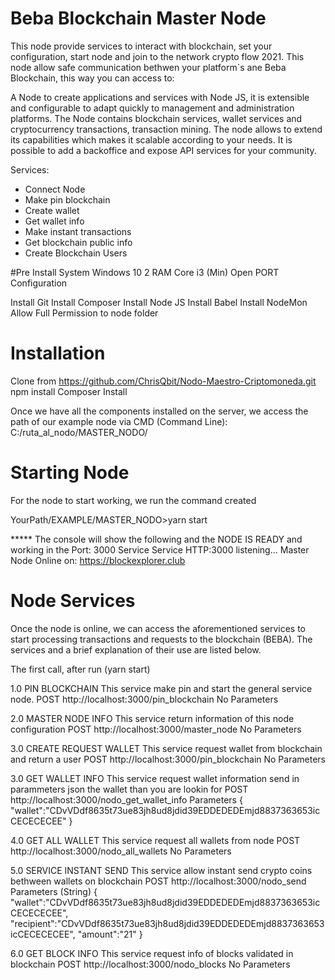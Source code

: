 # Beba Blockchain Master Node
This node provide services to interact with blockchain, set your configuration, start node and join to the network crypto flow 2021.
This node allow safe communication bethwen your platform`s ane Beba Blockchain, this way you can access to:

A Node to create applications and services with Node JS, it is extensible and configurable to adapt quickly to management and administration platforms.
The Node contains blockchain services, wallet services and cryptocurrency transactions, transaction mining. The node allows to extend its 
capabilities which makes it scalable according to your needs. It is possible to add a backoffice and expose API services for your community.


Services:

- Connect Node
- Make pin blockchain
- Create wallet
- Get wallet info
- Make instant transactions
- Get blockchain public info
- Create Blockchain Users


#Pre Install
System Windows 10 2 RAM Core i3 (Min) Open PORT Configuration

Install Git
Install Composer
Install Node JS
Install Babel
Install NodeMon
Allow Full Permission to node folder

# Installation
Clone from https://github.com/ChrisQbit/Nodo-Maestro-Criptomoneda.git
npm install
Composer Install


Once we have all the components installed on the server, we access the path of our example node via CMD (Command Line):
C:/ruta_al_nodo/MASTER_NODO/

# Starting Node
For the node to start working, we run the command created

YourPath/EXAMPLE/MASTER_NODO>yarn start

***** The console will show the following and the NODE IS READY and working in the Port: 3000 Service
Service HTTP:3000 listening...
Master Node Online on:
https://blockexplorer.club


# Node Services

Once the node is online, we can access the aforementioned services to start processing transactions and requests to the blockchain (BEBA). The services and a brief explanation of their use are listed below.

The first call, after run (yarn start)


1.0 PIN BLOCKCHAIN
This service make pin and start the general service node.
POST http://localhost:3000/pin_blockchain
No Parameters


2.0 MASTER NODE INFO
This service return information of this node configuration
POST http://localhost:3000/master_node
No Parameters


3.0 CREATE REQUEST WALLET
This service request wallet from blockchain and return a user
POST http://localhost:3000/pin_blockchain
No Parameters


3.0 GET WALLET INFO
This service request wallet information
send in parammeters json the wallet than you are lookin for
POST http://localhost:3000/nodo_get_wallet_info
Parameters
{
  "wallet":"CDvVDdf8635t73ue83jh8ud8jdid39EDDEDEDEmjd8837363653icCECECECEE"
}


4.0 GET ALL WALLET
This service request all wallets from node
POST http://localhost:3000/nodo_all_wallets
No Parameters



5.0 SERVICE INSTANT SEND
This service allow instant send crypto coins bethween wallets on blockchain
POST http://localhost:3000/nodo_send
Parameters (String)
{
  "wallet":"CDvVDdf8635t73ue83jh8ud8jdid39EDDEDEDEmjd8837363653icCECECECEE",
  "recipient":"CDvVDdf8635t73ue83jh8ud8jdid39EDDEDEDEmjd8837363653icCECECECEE",
  "amount":"21"
}


6.0 GET BLOCK INFO
This service request info of blocks validated in blockchain
POST http://localhost:3000/nodo_blocks
No Parameters


